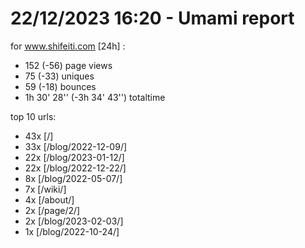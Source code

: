 # 22/12/2023 16:20 - Umami report
for www.shifeiti.com [24h] :

 - 152 (-56) page views
 - 75 (-33) uniques
 - 59 (-18) bounces
 - 1h 30' 28'' (-3h 34' 43'') totaltime


top 10 urls:
 - 43x [/]
 - 33x [/blog/2022-12-09/]
 - 22x [/blog/2023-01-12/]
 - 22x [/blog/2022-12-22/]
 - 8x [/blog/2022-05-07/]
 - 7x [/wiki/]
 - 4x [/about/]
 - 2x [/page/2/]
 - 2x [/blog/2023-02-03/]
 - 1x [/blog/2022-10-24/]


